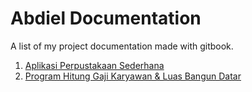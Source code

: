 # Abdiel Documentation
A list of my project documentation made with gitbook.

1. <a href="https://dielzdoc.gitbook.io/aplikasi-perpustakaan-sederhana-java-netbeans/" target="_blank">Aplikasi Perpustakaan Sederhana</a>
2. <a href="https://dielzdoc.gitbook.io/pemrograman-dasar-c++/" target="_blank">Program Hitung Gaji Karyawan & Luas Bangun Datar
